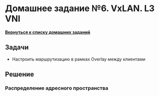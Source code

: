 # Домашнее задание №6. VxLAN. L3 VNI
[**Вернуться к списку домашних заданий**](https://github.com/takmenevag/otus-dc-design/tree/main/labs/)
## Задачи
- Настроить маршрутизацию в рамках Overlay между клиентами

## Решение
### Распределение адресного пространства

